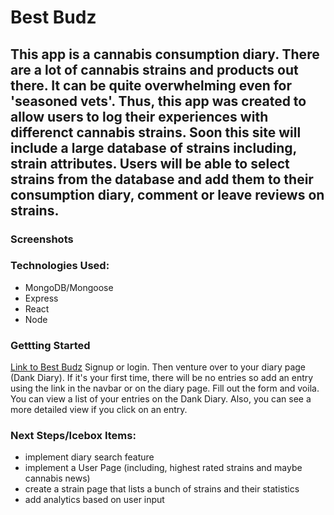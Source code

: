 # Best Budz
This app is a cannabis consumption diary. There are a lot of cannabis strains and products out there. It can be quite overwhelming even for 'seasoned vets'. Thus, this app was created to allow users to log their experiences with differenct cannabis strains. Soon this site will include a large database of strains including, strain attributes. Users will be able to select strains from the database and add them to their consumption diary, comment or leave reviews on strains.
---
### Screenshots

### Technologies Used:
- MongoDB/Mongoose
- Express
- React
- Node

### Gettting Started
[Link to Best Budz](https://best-budz.herokuapp.com/)
Signup or login. Then venture over to your diary page (Dank Diary). If it's your first time, there will be no entries so add an entry using the link in the navbar or on the diary page. Fill out the form and voila. You can view a list of your entries on the Dank Diary. Also, you can see a more detailed view if you click on an entry.

### Next Steps/Icebox Items:
- implement diary search feature
- implement a User Page (including, highest rated strains and maybe cannabis news)
- create a strain page that lists a bunch of strains and their statistics
- add analytics based on user input
